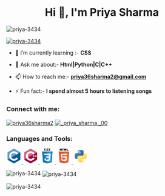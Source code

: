 <h1 align="center">Hi 👋, I'm Priya Sharma</h1>
<p align="left"> <img src="https://komarev.com/ghpvc/?username=priya-3434&label=Profile%20views&color=0e75b6&style=flat" alt="priya-3434" /> </p>

<p align="left"> <a href="https://github.com/ryo-ma/github-profile-trophy"><img src="https://github-profile-trophy.vercel.app/?username=ryo-ma&theme=priya-3434" alt="priya-3434" /></a> </p>

- 🌱 I’m currently learning :-  **CSS**

- 💬 Ask me about:-  **Html|Python|C|C++**

- 📫 How to reach me:-  **priya36sharma2@gmail.com**

- ⚡ Fun fact:-  **I spend almost 5 hours to listening songs**

<h3 align="left">Connect with me:</h3>
<p align="left">
<a href="https://twitter.com/priya36sharma2" target="blank"><img align="center" src="https://raw.githubusercontent.com/rahuldkjain/github-profile-readme-generator/master/src/images/icons/Social/twitter.svg" alt="priya36sharma2" height="30" width="40" /></a>
<a href="https://instagram.com/_priya_sharma._00" target="blank"><img align="center" src="https://raw.githubusercontent.com/rahuldkjain/github-profile-readme-generator/master/src/images/icons/Social/instagram.svg" alt="_priya_sharma._00" height="30" width="40" /></a>
</p>

<h3 align="left">Languages and Tools:</h3>
<p align="left"> <a href="https://www.cprogramming.com/" target="_blank" rel="noreferrer"> <img src="https://raw.githubusercontent.com/devicons/devicon/master/icons/c/c-original.svg" alt="c" width="40" height="40"/> </a> <a href="https://www.w3schools.com/cpp/" target="_blank" rel="noreferrer"> <img src="https://raw.githubusercontent.com/devicons/devicon/master/icons/cplusplus/cplusplus-original.svg" alt="cplusplus" width="40" height="40"/> </a> <a href="https://www.w3schools.com/css/" target="_blank" rel="noreferrer"> <img src="https://raw.githubusercontent.com/devicons/devicon/master/icons/css3/css3-original-wordmark.svg" alt="css3" width="40" height="40"/> </a> <a href="https://www.w3.org/html/" target="_blank" rel="noreferrer"> <img src="https://raw.githubusercontent.com/devicons/devicon/master/icons/html5/html5-original-wordmark.svg" alt="html5" width="40" height="40"/> </a> <a href="https://www.python.org" target="_blank" rel="noreferrer"> <img src="https://raw.githubusercontent.com/devicons/devicon/master/icons/python/python-original.svg" alt="python" width="40" height="40"/> </a> </p>

<p><img align="left" src="https://github-readme-stats.vercel.app/api/top-langs?username=priya-3434&show_icons=true&locale=en&layout=compact" alt="priya-3434" /></p>

<p>&nbsp;<img align="center" src="https://github-readme-stats.vercel.app/api?username=priya-3434&show_icons=true&locale=en" alt="priya-3434" /></p>

<p><img align="center" src="https://github-readme-streak-stats.herokuapp.com/?user=priya-3434&" alt="priya-3434" /></p>
